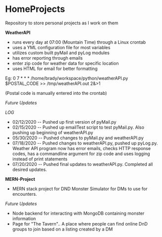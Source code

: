 # HomeProjects  
Repository to store personal projects as I work on them

**WeatherAPI**
- runs every day at 07:00 (Mountain Time) through a Linux crontab
- uses a YML configuration file for most variables
- utilizes custom built pyMail and pyLog modules
- has error reporting through emails
- enter zip code for weather data for specific location
- uses HTML for email for better formatting

Eg: 0 7 * * * /home/brady/workspace/python/weatherAPI.py $POSTAL_CODE >> /tmp/weatherAPI.out 2&>1

(Postal code is manually entered into the crontab)

*Future Updates*

_LOG_  
- 02/12/2020 -- Pushed up first version of pyMail.py  
- 02/15/2020 -- Pushed up emailTest script to test pyMail.py. Also pushing up beginning of weatherAPI.py  
- 05/30/2020 -- Pushed changes to pyMail.py and weatherAPI.py
- 07/18/2020 -- Pushed changes to weatherAPI.py, pushed up pyLog.py. Weather API program now has error emails, checks HTTP response codes, has a commandline argument for zip code and uses logging instead of print statements
- 07/20/2020 -- Pushed final updates to weatherAPI.py. Completed all desired updates.

**MERN-Project**
- MERN stack project for DND Monster Simulator for DMs to use for encounters.


*Future Updates*
- Node backend for interacting with MongoDB containing monster information
- Page for "The Tavern".. A place where people can find online DnD groups to join based on a listing created by a DM
